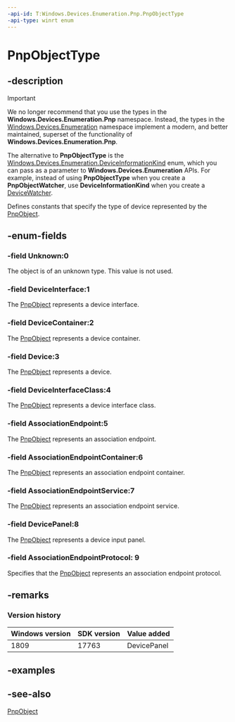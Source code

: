```yaml
---
-api-id: T:Windows.Devices.Enumeration.Pnp.PnpObjectType
-api-type: winrt enum
---
```


<!-- Enumeration syntax
public enum Windows.Devices.Enumeration.Pnp.PnpObjectType : int
-->

# PnpObjectType

## -description

> [!IMPORTANT]
> We no longer recommend that you use the types in the **Windows.Devices.Enumeration.Pnp** namespace. Instead, the types in the [Windows.Devices.Enumeration](/uwp/api/windows.devices.enumeration) namespace implement a modern, and better maintained, superset of the functionality of **Windows.Devices.Enumeration.Pnp**.
>
> The alternative to **PnpObjectType** is the [Windows.Devices.Enumeration.DeviceInformationKind](/uwp/api/windows.devices.enumeration.deviceinformationkind) enum, which you can pass as a parameter to **Windows.Devices.Enumeration** APIs. For example, instead of using **PnpObjectType** when you create a **PnpObjectWatcher**, use **DeviceInformationKind** when you create a [DeviceWatcher](/uwp/api/windows.devices.enumeration.devicewatcher).

Defines constants that specify the type of device represented by the [PnpObject](pnpobject.md).

## -enum-fields

### -field Unknown:0

The object is of an unknown type. This value is not used.

### -field DeviceInterface:1

The [PnpObject](pnpobject.md) represents a device interface.

### -field DeviceContainer:2

The [PnpObject](pnpobject.md) represents a device container.

### -field Device:3

The [PnpObject](pnpobject.md) represents a device.

### -field DeviceInterfaceClass:4

The [PnpObject](pnpobject.md) represents a device interface class.

### -field AssociationEndpoint:5

The [PnpObject](pnpobject.md) represents an association endpoint.

### -field AssociationEndpointContainer:6

The [PnpObject](pnpobject.md) represents an association endpoint container.

### -field AssociationEndpointService:7

The [PnpObject](pnpobject.md) represents an association endpoint service.

### -field DevicePanel:8

The [PnpObject](pnpobject.md) represents a device input panel.

### -field AssociationEndpointProtocol: 9

Specifies that the [PnpObject](pnpobject.md) represents an association endpoint protocol.

## -remarks

### Version history

| Windows version | SDK version | Value added |
| -- | -- | -- |
| 1809 | 17763 | DevicePanel |

## -examples

## -see-also

[PnpObject](pnpobject.md)
